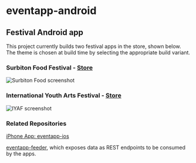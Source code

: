 # eventapp-android
## Festival Android app

This project currently builds two festival apps in the store, shown below. The theme is chosen at build time by selecting the appropriate build variant.

### Surbiton Food Festival - [Store](http://onelink.to/surbitonfood)

![Surbiton Food screenshot](https://github.com/lozarcher/eventapp-ios-foodfest/blob/master/Screenshots/foodfestialiphone.png) 

### International Youth Arts Festival - [Store](http://onelink.to/iyaf)

![IYAF screenshot](http://eventapp.lozarcher.co.uk/iyaf2018.jpg) 

### Related Repositories

[iPhone App: eventapp-ios](https://github.com/lozarcher/eventapp-ios) 

[eventapp-feeder](https://github.com/lozarcher/eventapp-feeder/), which exposes data as REST endpoints to be consumed by the apps.
